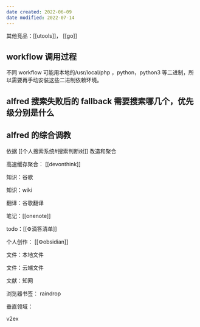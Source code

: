 ```yaml
---
date created: 2022-06-09
date modified: 2022-07-14
---
```


其他竞品：[[utools]]， [[go]]

## workflow 调用过程

不同 workflow 可能用本地的/usr/local/php ，python，python3 等二进制，所以需要再手动安装这些二进制依赖环境。

## **alfred** 搜索失败后的 fallback 需要搜索哪几个，优先级分别是什么

## alfred 的综合调教

依据 [[个人搜索系统#搜索判断树]] 改造和聚合

高速缓存聚合： [[devonthink]]

知识：谷歌

知识：wiki

翻译：谷歌翻译

笔记：[[onenote]]

todo：[[⚙滴答清单]]

个人创作： [[⚙obsidian]]

文件：本地文件

文件：云端文件

文献：知网

浏览器书签： raindrop

垂直领域：

v2ex
